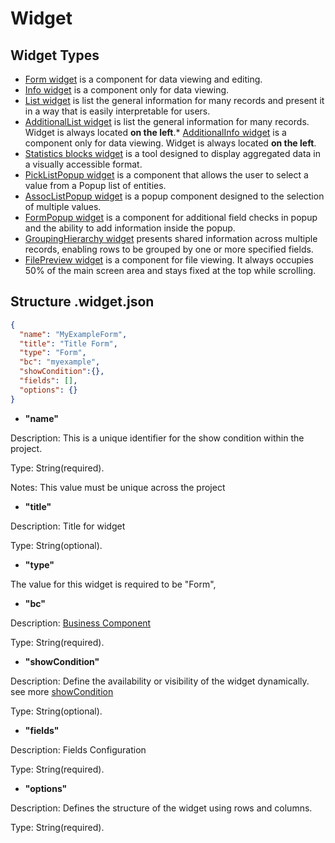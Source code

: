 # Widget
<!-- 
## Widget Type Family
* Info: [Base widget - Info widget](/widget/type/info/info.md) 
* Form: [Base widget - Form widget](/widget/type/form/form)
* List: [Base widget - List widget](/widget/type/list/list) 
* GroupingHierarchy: [Base widget - GroupingHierarchy widget](docs/widget/type/groupinghierarchy/groupinghierarchy)
* StatsBlock: [Base widget - Statistics blocks widget](widget/type/statblocks/statblocks)
* HeaderWidget
* LevelMenu
* Steps
AdditionalInfo
SuggestionPickList
DashboardList
EmptyWidget 
HeaderWidget
LevelMenu
Steps 
-->

## Widget Types 
 
* [Form widget](/widget/type/form/form) is a component for data viewing and editing. 
* [Info widget](/widget/type/info/info.md) is a component only for data viewing.
* [List widget](/widget/type/list/list) is list the general information for many records and present it in a way that is easily interpretable for users.
* [AdditionalList widget](/widget/type/additionallist/additionallist.md) is list the general information for many records. Widget is always located **on the left**.* [AdditionalInfo widget](widget/type/additionalinfo/additionalinfo) is a component only for data viewing. Widget is always located **on the left**.
* [Statistics blocks widget](/widget/type/statblocks/statblocks) is a tool designed to display aggregated data in a visually accessible format.
* [PickListPopup widget](/widget/type/picklistpopup/picklistpopup) is a component that allows the user to select a value from a Popup list of entities.
* [AssocListPopup widget](/widget/type/assoclistpopup/assoclistpopup) is a popup component designed to the selection of multiple values.
* [FormPopup widget](/widget/type/formpopup/formpopup) is a component for additional field checks in popup and the ability to add information inside the popup.
* [GroupingHierarchy widget](/widget/type/groupinghierarchy/groupinghierarchy) presents shared information across multiple records, enabling rows to be grouped by one or more specified fields.  
* [FilePreview widget](/widget/type/filepreview/filepreview) is a component for file viewing.  It always occupies 50% of the main screen area and stays fixed at the top while scrolling.  

## Structure .widget.json

```json
{
  "name": "MyExampleForm",
  "title": "Title Form",
  "type": "Form",
  "bc": "myexample",
  "showCondition":{},
  "fields": [],
  "options": {}
}
```

* **"name"**

Description: This is a unique identifier for the show condition within the project.

Type: String(required).

Notes: This value must be unique across the project

* **"title"**

Description: Title for widget

Type: String(optional).

* **"type"**

The value for this widget is required to be "Form",

* **"bc"**

Description: [Business Component](/environment/businesscomponent/businesscomponent/)

Type: String(required).

*  **"showCondition"**

Description: Define the availability or visibility of the widget  dynamically. see more [showCondition](/widget/type/property/showcondition/showcondition)

Type: String(optional).

* **"fields"**

Description: Fields Configuration

Type: String(required).

* **"options"**

Description:  Defines the structure of the widget using rows and columns.

Type: String(required).
 
